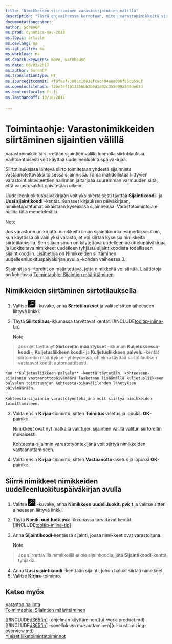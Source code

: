 ```yaml
---
title: "Nimikkeiden siirtäminen varastosijaintien välillä"
description: "Tässä ohjeaiheessa kerrotaan, miten varastonimikkeitä siirretään varastosta toiseen joko uudelleenluokituspäiväkirjan tai siirtotilausten avulla."
documentationcenter: 
author: SorenGP
ms.prod: dynamics-nav-2018
ms.topic: article
ms.devlang: na
ms.tgt_pltfrm: na
ms.workload: na
ms.search.keywords: move, warehouse
ms.date: 06/02/2017
ms.author: SorenGP
ms.translationtype: HT
ms.sourcegitcommit: 4fefaef7380ac10836fcac404eea006f55d8556f
ms.openlocfilehash: f2be3ef1613356bb2b0d1a02c355e09a546de62d
ms.contentlocale: fi-fi
ms.lasthandoff: 10/16/2017

---
```

# <a name="how-to-transfer-inventory-between-locations"></a>Toimintaohje: Varastonimikkeiden siirtäminen sijaintien välillä
Varastonimikkeitä siirretään sijaintien välillä luomalla siirtotilauksia. Vaihtoehtoisesti voit käyttää uudelleenluokituspäiväkirjaa.

Siirtotilauksissa lähtevä siirto toimitetaan yhdestä sijainnista vastaanotettavaksi toisessa sijainnissa. Tämä mahdollistaa liittyvien varastointiaktiviteettien hallinnan ja tarjoaa suuremman varmuuden siitä, että varastosaldot päivitetään oikein.

Uudelleenluokituspäiväkirjaan voit yksinkertaisesti täyttää **Sijaintikoodi**- ja **Uusi sijaintikoodi** -kentät. Kun teet kirjauksen päiväkirjaan, nimiketapahtumat oikaistaan kyseisissä sijainneissa. Varastotoimintoja ei hallita tällä menetelmällä.

> [!NOTE]  
>   Jos varastoon on kirjattu nimikkeitä ilman sijaintikoodia esimerkiksi silloin, kun käytössä oli vain yksi varasto, et voi siirtää kyseisiä nimikkeitä siirtotilauksilla. Sen sijaan sinun on käytettävä uudelleenluokittelupäiväkirjaa ja luokiteltava nimikkeet uudelleen tyhjästä sijaintikoodista todelliseen sijaintikoodiin.  Lisätietoja on Nimikkeiden siirtäminen uudelleenluokituspäiväkirjan avulla -kohdan vaiheessa 3.

Sijainnit ja siirtoreitit on määritettävä, jotta nimikkeitä voi siirtää. Lisätietoja on kohdassa [Toimintaohje: Sijaintien määrittäminen](inventory-how-setup-locations.md).

## <a name="to-transfer-items-with-a-transfer-order"></a>Nimikkeiden siirtäminen siirtotilauksella
1. Valitse ![Etsi sivu tai raportti](media/ui-search/search_small.png "Etsi sivu tai raportti -kuvake") -kuvake, anna **Siirtotilaukset** ja valitse sitten aiheeseen liittyvä linkki.
2. Täytä **Siirtotilaus**-ikkunassa tarvittavat kentät. [!INCLUDE[tooltip-inline-tip](includes/tooltip-inline-tip_md.md)]

    > [!NOTE]  
>   Jos olet täyttänyt **Siirtoreitin määritykset** -ikkunan **Kuljetuksessa-koodi**-, **Kuljetusliikkeen koodi**- ja **Kuljetusliikkeen palvelu** -kentät siirtoreitin määrityksen yhteydessä, ohjelma täyttää siirtotilauksen vastaavat kentät automaattisesti.

    Kun **Kuljetusliikkeen palvelu** -kenttä täytetään, kohteeseen-sijainnin vastaanottopäivämäärä lasketaan lisäämällä kuljetusliikkeen palvelun toimitusajan Kohteesta-pikavälilehden lähetyksen päivämäärään.

    Kohteesta-sijainnin varastotyöntekijänä voit siirtyä nimikkeiden toimittamiseen.
3. Valita ensin **Kirjaa**-toiminto, sitten **Toimitus**-asetus ja lopuksi **OK**-painike.

    Nimikkeet ovat nyt matkalla valittujen sijaintien välillä valitun siirtoreitin mukaisesti.

    Kohteesta-sijainnin varastotyöntekijänä voit siirtyä nimikkeiden vastaanottamiseen.
4. Valita ensin **Kirjaa**-toiminto, sitten **Vastaanotto**-asetus ja lopuksi **OK**-painike.

## <a name="to-transfer-items-with-the-item-reclassification-journal"></a>Siirrä nimikkeet nimikkeiden uudelleenluokituspäiväkirjan avulla
1. Valitse ![Etsi sivu tai raportti](media/ui-search/search_small.png "Etsi sivu tai raportti -kuvake") -kuvake, anna **Nimikkeen uudell.luokit. pvk:t** ja valitse sitten aiheeseen liittyvä linkki.
2. Täytä **Nimik. uud.luok.pvk** -ikkunassa tarvittavat kentät. [!INCLUDE[tooltip-inline-tip](includes/tooltip-inline-tip_md.md)]
3. Anna **Sijaintikoodi**-kentässä sijainti, jossa nimikkeet ovat varastoituna.

    > [!NOTE]  
>   Jos siirrettävillä nimikkeillä ei ole sijainkoodia, jätä **Sijaintikoodi**-kenttä tyhjäksi.
4. Anna **Uusi sijaintikoodi** -kenttään sijainti, johon haluat siirtää nimikkeet.
5. Valitse **Kirjaa**-toiminto.

## <a name="see-also"></a>Katso myös
[Varaston hallinta](inventory-manage-inventory.md)  
[Toimintaohje: Sijaintien määrittäminen](inventory-how-setup-locations.md)  

[[!INCLUDE[d365fin](includes/d365fin_md.md)] -ohjelman käyttäminen](ui-work-product.md)  
[[!INCLUDE[d365fin](includes/d365fin_md.md)] -sovelluksen mukauttaminen](ui-customizing-overview.md)  
[Yleiset liiketoimintatoiminnot](ui-across-business-areas.md)

##

